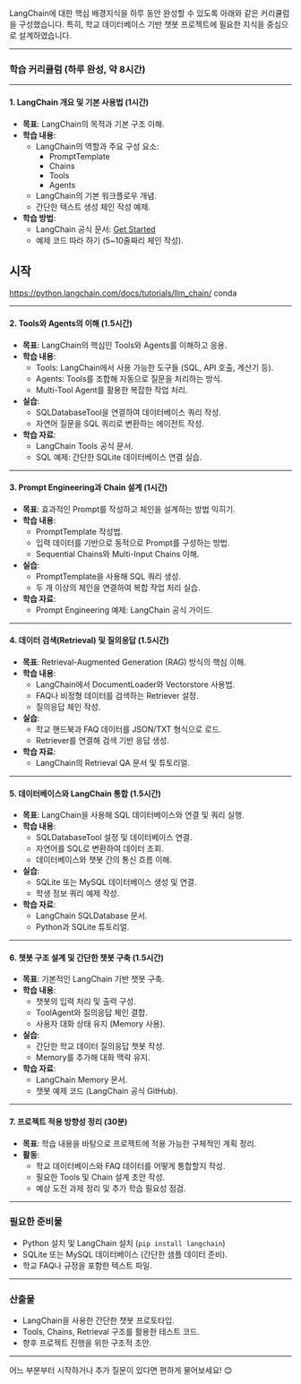 LangChain에 대한 핵심 배경지식을 하루 동안 완성할 수 있도록 아래와 같은 커리큘럼을 구성했습니다. 특히, 학교 데이터베이스 기반 챗봇 프로젝트에 필요한 지식을 중심으로 설계하였습니다.

---

### **학습 커리큘럼 (하루 완성, 약 8시간)**

---

#### **1. LangChain 개요 및 기본 사용법 (1시간)**

- **목표**: LangChain의 목적과 기본 구조 이해.
- **학습 내용**:
  - LangChain의 역할과 주요 구성 요소:
    - PromptTemplate
    - Chains
    - Tools
    - Agents
  - LangChain의 기본 워크플로우 개념.
  - 간단한 텍스트 생성 체인 작성 예제.
- **학습 방법**:
  - LangChain 공식 문서: [Get Started](https://docs.langchain.com/)
  - 예제 코드 따라 하기 (5~10줄짜리 체인 작성).

## 시작
https://python.langchain.com/docs/tutorials/llm_chain/
	conda

---

#### **2. Tools와 Agents의 이해 (1.5시간)**

- **목표**: LangChain의 핵심인 Tools와 Agents를 이해하고 응용.
- **학습 내용**:
  - Tools: LangChain에서 사용 가능한 도구들 (SQL, API 호출, 계산기 등).
  - Agents: Tools를 조합해 자동으로 질문을 처리하는 방식.
  - Multi-Tool Agent를 활용한 복잡한 작업 처리.
- **실습**:
  - SQLDatabaseTool을 연결하여 데이터베이스 쿼리 작성.
  - 자연어 질문을 SQL 쿼리로 변환하는 에이전트 작성.
- **학습 자료**:
  - LangChain Tools 공식 문서.
  - SQL 예제: 간단한 SQLite 데이터베이스 연결 실습.

---

#### **3. Prompt Engineering과 Chain 설계 (1시간)**

- **목표**: 효과적인 Prompt를 작성하고 체인을 설계하는 방법 익히기.
- **학습 내용**:
  - PromptTemplate 작성법.
  - 입력 데이터를 기반으로 동적으로 Prompt를 구성하는 방법.
  - Sequential Chains와 Multi-Input Chains 이해.
- **실습**:
  - PromptTemplate을 사용해 SQL 쿼리 생성.
  - 두 개 이상의 체인을 연결하여 복합 작업 처리 실습.
- **학습 자료**:
  - Prompt Engineering 예제: LangChain 공식 가이드.

---

#### **4. 데이터 검색(Retrieval) 및 질의응답 (1.5시간)**

- **목표**: Retrieval-Augmented Generation (RAG) 방식의 핵심 이해.
- **학습 내용**:
  - LangChain에서 DocumentLoader와 Vectorstore 사용법.
  - FAQ나 비정형 데이터를 검색하는 Retriever 설정.
  - 질의응답 체인 작성.
- **실습**:
  - 학교 핸드북과 FAQ 데이터를 JSON/TXT 형식으로 로드.
  - Retriever를 연결해 검색 기반 응답 생성.
- **학습 자료**:
  - LangChain의 Retrieval QA 문서 및 튜토리얼.

---

#### **5. 데이터베이스와 LangChain 통합 (1.5시간)**

- **목표**: LangChain을 사용해 SQL 데이터베이스와 연결 및 쿼리 실행.
- **학습 내용**:
  - SQLDatabaseTool 설정 및 데이터베이스 연결.
  - 자연어를 SQL로 변환하여 데이터 조회.
  - 데이터베이스와 챗봇 간의 통신 흐름 이해.
- **실습**:
  - SQLite 또는 MySQL 데이터베이스 생성 및 연결.
  - 학생 정보 쿼리 예제 작성.
- **학습 자료**:
  - LangChain SQLDatabase 문서.
  - Python과 SQLite 튜토리얼.

---

#### **6. 챗봇 구조 설계 및 간단한 챗봇 구축 (1.5시간)**

- **목표**: 기본적인 LangChain 기반 챗봇 구축.
- **학습 내용**:
  - 챗봇의 입력 처리 및 출력 구성.
  - ToolAgent와 질의응답 체인 결합.
  - 사용자 대화 상태 유지 (Memory 사용).
- **실습**:
  - 간단한 학교 데이터 질의응답 챗봇 작성.
  - Memory를 추가해 대화 맥락 유지.
- **학습 자료**:
  - LangChain Memory 문서.
  - 챗봇 예제 코드 (LangChain 공식 GitHub).

---

#### **7. 프로젝트 적용 방향성 정리 (30분)**

- **목표**: 학습 내용을 바탕으로 프로젝트에 적용 가능한 구체적인 계획 정리.
- **활동**:
  - 학교 데이터베이스와 FAQ 데이터를 어떻게 통합할지 작성.
  - 필요한 Tools 및 Chain 설계 초안 작성.
  - 예상 도전 과제 정리 및 추가 학습 필요성 점검.

---

### **필요한 준비물**
- Python 설치 및 LangChain 설치 (`pip install langchain`)
- SQLite 또는 MySQL 데이터베이스 (간단한 샘플 데이터 준비).
- 학교 FAQ나 규정을 포함한 텍스트 파일.

---

### **산출물**
- LangChain을 사용한 간단한 챗봇 프로토타입.
- Tools, Chains, Retrieval 구조를 활용한 테스트 코드.
- 향후 프로젝트 진행을 위한 구조적 초안.

---

어느 부분부터 시작하거나 추가 질문이 있다면 편하게 물어보세요! 😊